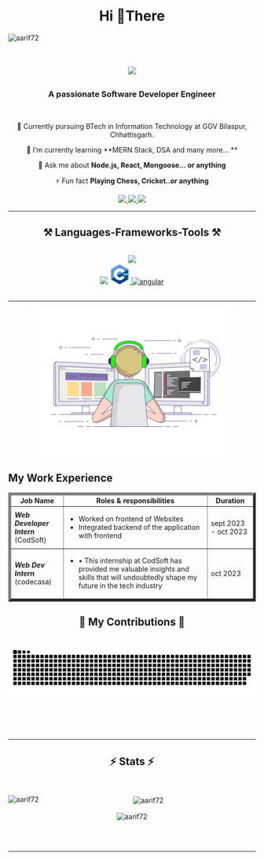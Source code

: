 <h1 align="center">Hi 👋There</h1>


<p align="left"> <img src="https://komarev.com/ghpvc/?username=aarif72&label=Profile%20views&color=0e75b6&style=flat" alt="aarif72" /> </p>

<h1 align="center">
    <img src="https://readme-typing-svg.herokuapp.com/?font=Righteous&size=35&center=true&vCenter=true&width=500&height=70&duration=4000&lines=I'm+Aarif+Ansari!;" />
</h1>

<h3 align="center">A passionate Software Developer Engineer</h3>

<br/>

<div align="center">
 
 🔭 Currently pursuing BTech in Information Technology at GGV Bilaspur, Chhattisgarh.
 
 🌱 I’m currently learning **MERN Stack, DSA and many more... **

💬 Ask me about **Node.js, React, Mongoose... or anything**

⚡ Fun fact **Playing Chess, Cricket..or anything**

 </div>
 
<div align="center"> 
  <a href="mdaarif9600@gmail.com" target="_blank">
    <img src="https://img.shields.io/badge/Gmail-333333?style=for-the-badge&logo=gmail&logoColor=red" />
  </a>
  <a href="https://www.linkedin.com/in/aarifansari/" target="_blank">
    <img src="https://img.shields.io/badge/LinkedIn-0077B5?style=for-the-badge&logo=linkedin&logoColor=white" target="_blank" />
  </a>
  <a href="https://github.com/aarif72" target=_blank">
     <img src="https://img.shields.io/badge/Portfolio-FF5722?style=for-the-badge&logo=todoist&logoColor=white" target="_blank" /> <!-- sqlite, safari, google-chrome are other good icon options -->
  </a>
</div>

 <hr/>
 
<h2 align="center">⚒️ Languages-Frameworks-Tools ⚒️</h2>
<br/>
<div align="center">
    <img src="https://skillicons.dev/icons?i=react,bootstrap,html,css,vscode,github,tailwind,git" /> <br>
    <img src="https://skillicons.dev/icons?i=nodejs,python,javascript,express,firebase,mongodb,c,mysql" />
     <a href="https://www.w3schools.com/cpp/" target="_blank" rel="noreferrer"> <img src="https://raw.githubusercontent.com/devicons/devicon/master/icons/cplusplus/cplusplus-original.svg" alt="cplusplus" width="40" height="40"/> </a>
      <a href="https://angular.io" target="_blank" rel="noreferrer"> <img src="https://angular.io/assets/images/logos/angular/angular.svg" alt="angular" width="40" height="40"/> </a> 
</div>

<br/>
<hr/>
<div align="center">
    <img  border-radius= "25" alt="Coding" width="400" src="https://raw.githubusercontent.com/devSouvik/devSouvik/master/gif3.gif">
</div>



## My Work Experience

<table border='5'>
  <thead>
    <tr>
      <td>
        <center><strong>Job Name</strong></center>
      </td>
      <td>
        <center><strong>Roles & responsibilities </strong></center>
      </td>
      <td>
        <center><strong>Duration</strong></center>
      </td>
    </tr>
  </thead>
  <tbody>
    <tr>
      <td>
        <em><b>Web Developer Intern</b></em><br />
         (CodSoft)
      </td>
      <td>
      <ul>
      <li>Worked on frontend of Websites</li>
      <li>Integrated backend of the application with frontend</li>
      </ul>
      </td>
      <td>
        sept 2023 - oct 2023
      </td>
    </tr>
    <tr>
      <td>
        <em><b>Web Dev Intern</b></em><br />
        (codecasa)
      </td>
      <td>
      <ul>
      <li>• This internship at CodSoft has provided me valuable insights and skills that
will undoubtedly shape my future in the tech industry</li>
<!--       <li>Designed functions to navigate and search through the filesystem on a respected storage device.</li> -->
      </ul>
      </td>
      <td>
        oct 2023
      </td>
    </tr>
  </tbody>
</table>

<div align="center">
  <h2>🐍 My Contributions 🐍</h2>
  <br>
  <img alt="snake eating my contributions" src="https://raw.githubusercontent.com/aarif72/aarif72/output/github-contribution-grid-snake.svg" />
  

  
  <br/><br/><br/>
</div>

<hr/>

<h2 align="center">⚡ Stats ⚡</h2>
<br>
<div align=center>
<p><img align="left" src="https://github-readme-stats.vercel.app/api/top-langs?username=aarif72&show_icons=true&locale=en&layout=compact" alt="aarif72" /></p>

<p>&nbsp;<img align="center" src="https://github-readme-stats.vercel.app/api?username=aarif72&show_icons=true&locale=en" alt="aarif72" /></p>

<p><img align="center" src="https://github-readme-streak-stats.herokuapp.com/?user=aarif72&" alt="aarif72" /></p>

    
</div>

<br/><br/>

<hr/>

<br/>


<br/>






